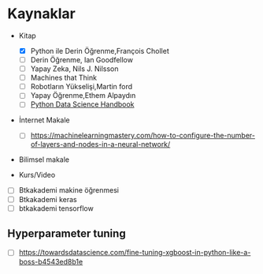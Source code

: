 # Kaynaklar
* Kitap
  - [X] Python ile Derin Öğrenme,François Chollet
  - [ ] Derin Öğrenme, Ian Goodfellow
  - [ ] Yapay Zeka, Nils J. Nilsson
  - [ ] Machines that Think
  - [ ] Robotların Yükselişi,Martin ford 
  - [ ] Yapay Öğrenme,Ethem Alpaydın
  - [ ] [Python Data Science Handbook](https://jakevdp.github.io/PythonDataScienceHandbook/)
* İnternet Makale
  - [ ] https://machinelearningmastery.com/how-to-configure-the-number-of-layers-and-nodes-in-a-neural-network/

* Bilimsel makale

* Kurs/Video
 - [ ] Btkakademi makine öğrenmesi
 - [ ] Btkakademi keras
 - [ ] btkakademi tensorflow

## Hyperparameter tuning
- [ ] https://towardsdatascience.com/fine-tuning-xgboost-in-python-like-a-boss-b4543ed8b1e
